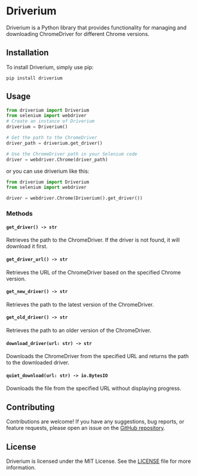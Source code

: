 # Driverium

Driverium is a Python library that provides functionality for managing and downloading ChromeDriver for different Chrome versions.

## Installation

To install Driverium, simply use pip:

```shell
pip install driverium
```

## Usage

```python
from driverium import Driverium
from selenium import webdriver
# Create an instance of Driverium
driverium = Driverium()

# Get the path to the ChromeDriver
driver_path = driverium.get_driver()

# Use the ChromeDriver path in your Selenium code
driver = webdriver.Chrome(driver_path)
```
or you can use driverium like this:

```python
from driverium import Driverium
from selenium import webdriver

driver = webdriver.Chrome(Driverium().get_driver())
```

### Methods

#### `get_driver() -> str`

Retrieves the path to the ChromeDriver. If the driver is not found, it will download it first.

#### `get_driver_url() -> str`

Retrieves the URL of the ChromeDriver based on the specified Chrome version.

#### `get_new_driver() -> str`

Retrieves the path to the latest version of the ChromeDriver.

#### `get_old_driver() -> str`

Retrieves the path to an older version of the ChromeDriver.

#### `download_driver(url: str) -> str`

Downloads the ChromeDriver from the specified URL and returns the path to the downloaded driver.

#### `quiet_download(url: str) -> io.BytesIO`

Downloads the file from the specified URL without displaying progress.


## Contributing

Contributions are welcome! If you have any suggestions, bug reports, or feature requests, please open an issue on the [GitHub repository](https://github.com/d3kxrma/driverium).


## License

Driverium is licensed under the MIT License. See the [LICENSE](https://github.com/d3kxrma/driverium/blob/main/LICENSE) file for more information.